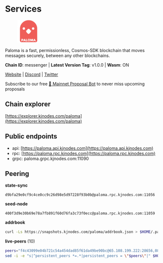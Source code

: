 # Services

<figure><img src="https://raw.githubusercontent.com/kj89/cosmos-images/main/logos/paloma.png" alt=""><figcaption></figcaption></figure>

Paloma is a fast, permissionless, Cosmos-SDK blockchain that  moves messages securely, between any other blockchains.

**Chain ID**: messenger | **Latest Version Tag**: v1.0.0 | **Wasm**: ON

[Website](https://www.palomachain.com) | [Discord](https://discord.gg/tKVFpfdSw4) | [Twitter](https://twitter.com/paloma_chain)



Subscribe to our free [🤖 Mainnet Proposal Bot](https://t.me/kjnodes_proposal_bot) to never miss upcoming proposals


## Chain explorer
[https://explorer.kjnodes.com/paloma](https://explorer.kjnodes.com/paloma)

## Public endpoints

* api: [https://paloma.api.kjnodes.com](https://paloma.api.kjnodes.com)
* rpc: [https://paloma.rpc.kjnodes.com](https://paloma.rpc.kjnodes.com)
* grpc: paloma.grpc.kjnodes.com:11090

## Peering

**state-sync**

```text
d9bfa29e0cf9c4ce0cc9c26d98e5d97228f93b0b@paloma.rpc.kjnodes.com:11056
```

**seed-node**

```text
400f3d9e30b69e78a7fb891f60d76fa3c73f0ecc@paloma.rpc.kjnodes.com:11059
```

**addrbook**
```bash
curl -Ls https://snapshots.kjnodes.com/paloma/addrbook.json > $HOME/.paloma/config/addrbook.json
```

**live-peers** (10)
```bash
peers="f4c43099e04b721c54a454dad85f61da49be90bc@65.108.199.222:28656,08c242d4505c5db223647069fdc0acb6e90079aa@65.109.106.214:26656,b244dfc19293103040d4bdad359534d0990a9070@45.140.185.181:26656,7eae755c119f538e0dc99f3c37289de628bc9526@209.182.239.169:26656,2c6772b11c1f9eff2a923eb2bf808543cdd501c5@79.143.179.196:26656,cb8a1e9e12ac06dbd565311137f6c93d66fd96f8@104.167.221.18:26656,317141e329bc214a76ba92201f6818574ebe5323@135.181.114.98:36656,5321570794c61a8285505812cb7ebd6308a86583@65.109.113.253:26656,0bcc8119877ba0c701cd230e35c5477da2657bef@5.78.102.204:26656,d9bfa29e0cf9c4ce0cc9c26d98e5d97228f93b0b@65.109.88.38:11056"
sed -i -e "s|^persistent_peers *=.*|persistent_peers = \"$peers\"|" $HOME/.paloma/config/config.toml
```
